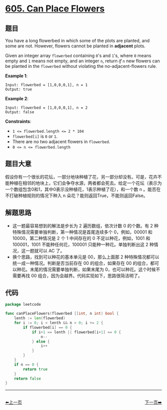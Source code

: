 # [605. Can Place Flowers](https://leetcode.com/problems/can-place-flowers/)

## 题目

You have a long flowerbed in which some of the plots are planted, and some are not. However, flowers cannot be planted in **adjacent** plots.

Given an integer array `flowerbed` containing `0`'s and `1`'s, where `0` means empty and `1` means not empty, and an integer `n`, return *if* `n` new flowers can be planted in the `flowerbed` without violating the no-adjacent-flowers rule.

**Example 1**:

```
Input: flowerbed = [1,0,0,0,1], n = 1
Output: true
```

**Example 2**:

```
Input: flowerbed = [1,0,0,0,1], n = 2
Output: false
```

**Constraints**:

- `1 <= flowerbed.length <= 2 * 104`
- `flowerbed[i]` is `0` or `1`.
- There are no two adjacent flowers in `flowerbed`.
- `0 <= n <= flowerbed.length`

## 题目大意

假设你有一个很长的花坛，一部分地块种植了花，另一部分却没有。可是，花卉不能种植在相邻的地块上，它们会争夺水源，两者都会死去。给定一个花坛（表示为一个数组包含0和1，其中0表示没种植花，1表示种植了花），和一个数 n 。能否在不打破种植规则的情况下种入 n 朵花？能则返回True，不能则返回False。

## 解题思路

- 这一题最容易想到的解法是步长为 2 遍历数组，依次计数 0 的个数。有 2 种特殊情况需要单独判断，第一种情况是首尾连续多个 0，例如，00001 和 10000，第二种情况是 2 个 1 中间存在的 0 不足以种花，例如，1001 和 100001，1001 不能种任何花，100001 只能种一种花。单独判断出这 2 种情况，这一题就可以 AC 了。
- 换个思路，找到可以种花的基本单元是 00，那么上面那 2 种特殊情况都可以统一成一种情况。判断是否当前存在 00 的组合，如果存在 00 的组合，都可以种花。末尾的情况需要单独判断，如果末尾为 0，也可以种花。这个时候不需要再找 00 组合，因为会越界。代码实现如下，思路很简洁明了。

## 代码

```go
package leetcode

func canPlaceFlowers(flowerbed []int, n int) bool {
	lenth := len(flowerbed)
	for i := 0; i < lenth && n > 0; i += 2 {
		if flowerbed[i] == 0 {
			if i+1 == lenth || flowerbed[i+1] == 0 {
				n--
			} else {
				i++
			}
		}
	}
	if n == 0 {
		return true
	}
	return false
}
```


----------------------------------------------
<div style="display: flex;justify-content: space-between;align-items: center;">
<p><a href="https://books.halfrost.com/leetcode/ChapterFour/0500~0599/0599.Minimum-Index-Sum-of-Two-Lists/">⬅️上一页</a></p>
<p><a href="https://books.halfrost.com/leetcode/ChapterFour/0600~0699/0622.Design-Circular-Queue/">下一页➡️</a></p>
</div>
